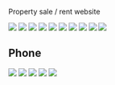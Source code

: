 Property sale / rent website

![](images/explore.PNG)
![](images/offers.PNG)
![](images/rent.PNG)
![](images/signIn.PNG)
![](images/signUp.PNG)
![](images/forgotPass.PNG)
![](images/profile.PNG)
![](images/listing.PNG)
![](images/listing2.PNG)
![](images/contact.PNG)

## Phone

![](images/phoneEXplore.jpeg)
![](images/phoneOffers.jpeg)
![](images/phoneProfile.jpeg)
![](images/phoneListing1.jpeg)
![](images/phoneListing2.jpeg)




